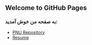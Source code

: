 ## Welcome to GitHub Pages

### به صفحه من خوش آمدید:
- [PNU Repository](https://github.com/mhimhdi3/PNU_3993_AR)
- [Resume](https://mhimhdi3.github.io/Resume1/index.html)

